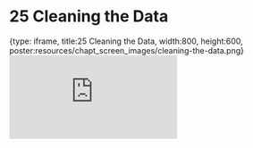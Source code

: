# 25 Cleaning the Data
 
{type: iframe, title:25 Cleaning the Data, width:800, height:600, poster:resources/chapt_screen_images/cleaning-the-data.png}
![](https://datatrail-jhu.github.io/DataTrail/no_toc/cleaning-the-data.html)
 

 
